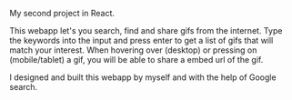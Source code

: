 My second project in React.

This webapp let's you search, find and share gifs from the internet. Type the keywords into the input and press enter to get a list of gifs that will match your interest. When hovering over (desktop) or pressing on (mobile/tablet) a gif, you will be able to share a embed url of the gif.

I designed and built this webapp by myself and with the help of Google search.
